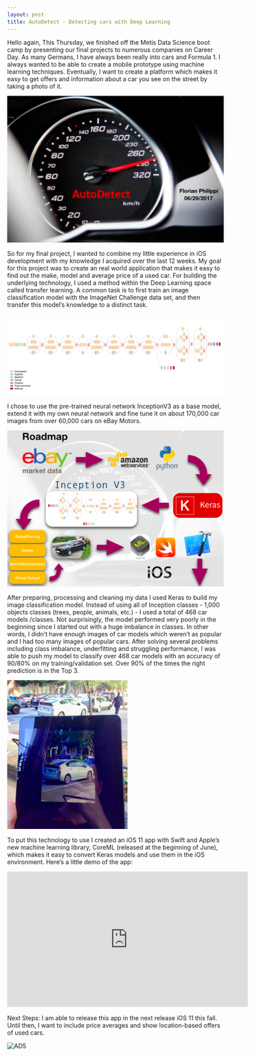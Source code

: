 ```yaml
---
layout: post
title: AutoDetect - Detecting cars with Deep Learning
---
```


Hello again,
This Thursday, we finished off the Metis Data Science boot camp by presenting our final projects to numerous companies on Career Day. As many Germans, I have always been really into cars and Formula 1. I always wanted to be able to create a mobile prototype using machine learning techniques. Eventually, I want to create a platform which makes it easy to get offers and information about a car you see on the street by taking a photo of it.

![AD1](/images/AD_1.png)

So for my final project, I wanted to combine my little experience in iOS development with my knowledge I acquired over the last 12 weeks. My goal for this project was to create an real world application that makes it easy to find out the make, model and average price of a used car.
For building the underlying technology, I used a method within the Deep Learning space called transfer learning. A common task is to first train an image classification model with the ImageNet Challenge data set, and then transfer this model’s knowledge to a distinct task.

![AD2](/images/AD_2.png)

I chose to use the pre-trained neural network InceptionV3 as a base model, extend it with my own neural network and fine tune it on about 170,000 car images from over 60,000 cars on eBay Motors.

![AD3](/images/AD_3.png)

After preparing, processing and cleaning my data I used Keras to build my image classification model. Instead of using all of Inception classes - 1,000 objects classes (trees, people, animals, etc.) - I used a total of 468 car models /classes. Not surprisingly, the model performed very poorly in the beginning since I started out with a huge imbalance in classes. In other words, I didn’t have enough images of car models which weren’t as popular and I had too many images of popular cars. After solving several problems including class imbalance, underfitting and struggling performance, I was able to push my model to classify over 468 car models with an accuracy of 90/80% on my training/validation set. Over 90% of the times the right prediction is in the Top 3.

![AD4](/images/AD_4.png)

To put this technology to use I created an iOS 11 app with Swift and Apple’s new machine learning library, CoreML (released at the beginning of June), which makes it easy to convert Keras models and use them in the iOS environment.
Here’s a little demo of the app:

<iframe width="560" height="315" src="https://www.youtube.com/embed/_CNRriH_qtA" frameborder="0" allowfullscreen></iframe>

Next Steps:
I am able to release this app in the next release iOS 11 this fall. Until then, I want to include price averages and show location-based offers of used cars.

![AD5](/AD_5.png)
